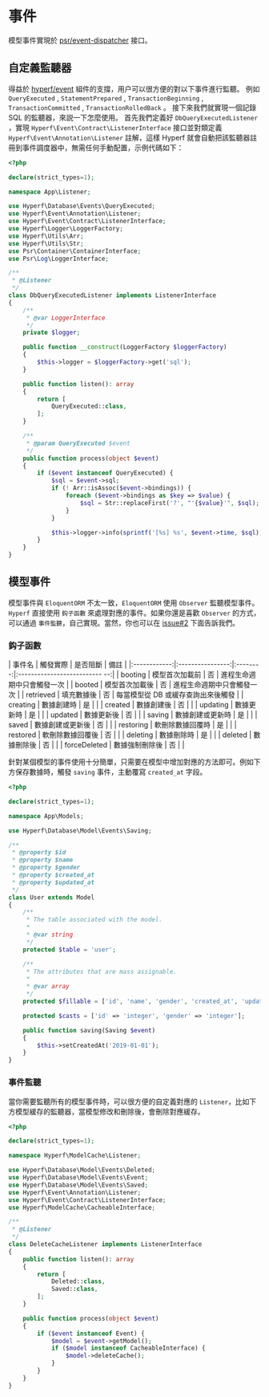 # 事件
模型事件實現於 [psr/event-dispatcher](https://github.com/php-fig/event-dispatcher) 接口。

## 自定義監聽器

得益於 [hyperf/event](https://github.com/hyperf/event) 組件的支撐，用户可以很方便的對以下事件進行監聽。
例如 `QueryExecuted` , `StatementPrepared` , `TransactionBeginning` , `TransactionCommitted` , `TransactionRolledBack` 。
接下來我們就實現一個記錄 SQL 的監聽器，來説一下怎麼使用。
首先我們定義好 `DbQueryExecutedListener` ，實現 `Hyperf\Event\Contract\ListenerInterface` 接口並對類定義 `Hyperf\Event\Annotation\Listener` 註解，這樣 Hyperf 就會自動把該監聽器註冊到事件調度器中，無需任何手動配置，示例代碼如下：

```php
<?php

declare(strict_types=1);

namespace App\Listener;

use Hyperf\Database\Events\QueryExecuted;
use Hyperf\Event\Annotation\Listener;
use Hyperf\Event\Contract\ListenerInterface;
use Hyperf\Logger\LoggerFactory;
use Hyperf\Utils\Arr;
use Hyperf\Utils\Str;
use Psr\Container\ContainerInterface;
use Psr\Log\LoggerInterface;

/**
 * @Listener
 */
class DbQueryExecutedListener implements ListenerInterface
{
    /**
     * @var LoggerInterface
     */
    private $logger;

    public function __construct(LoggerFactory $loggerFactory)
    {
        $this->logger = $loggerFactory->get('sql');
    }

    public function listen(): array
    {
        return [
            QueryExecuted::class,
        ];
    }

    /**
     * @param QueryExecuted $event
     */
    public function process(object $event)
    {
        if ($event instanceof QueryExecuted) {
            $sql = $event->sql;
            if (! Arr::isAssoc($event->bindings)) {
                foreach ($event->bindings as $key => $value) {
                    $sql = Str::replaceFirst('?', "'{$value}'", $sql);
                }
            }

            $this->logger->info(sprintf('[%s] %s', $event->time, $sql));
        }
    }
}

```

## 模型事件

模型事件與 `EloquentORM` 不太一致，`EloquentORM` 使用 `Observer` 監聽模型事件。`Hyperf` 直接使用 `鈎子函數` 來處理對應的事件。如果你還是喜歡 `Observer` 的方式，可以通過 `事件監聽`，自己實現。當然，你也可以在 [issue#2](https://github.com/hyperf/hyperf/issues/2) 下面告訴我們。

### 鈎子函數

|    事件名    |     觸發實際     | 是否阻斷 |               備註                |
|:------------:|:----------------:|:--------:|:-------------------------- --:|
|   booting    |  模型首次加載前  |    否    |    進程生命週期中只會觸發一次         |
|    booted    |  模型首次加載後  |    否    |    進程生命週期中只會觸發一次         |
|  retrieved   |    填充數據後   |    否    |  每當模型從 DB 或緩存查詢出來後觸發      |
|   creating   |    數據創建時   |    是    |                                  |
|   created    |    數據創建後   |    否    |                                  |
|   updating   |    數據更新時   |    是    |                                  |
|   updated    |    數據更新後   |    否    |                                  |
|    saving    | 數據創建或更新時 |    是    |                                  |
|    saved     | 數據創建或更新後 |    否    |                                  |
|  restoring   | 軟刪除數據回覆時 |    是    |                                  |
|   restored   | 軟刪除數據回覆後 |    否    |                                  |
|   deleting   |    數據刪除時   |    是    |                                  |
|   deleted    |    數據刪除後   |    否    |                                  |
| forceDeleted |  數據強制刪除後  |    否    |                                  |

針對某個模型的事件使用十分簡單，只需要在模型中增加對應的方法即可。例如下方保存數據時，觸發 `saving` 事件，主動覆寫 `created_at` 字段。

```php
<?php

declare(strict_types=1);

namespace App\Models;

use Hyperf\Database\Model\Events\Saving;

/**
 * @property $id
 * @property $name
 * @property $gender
 * @property $created_at
 * @property $updated_at
 */
class User extends Model
{
    /**
     * The table associated with the model.
     *
     * @var string
     */
    protected $table = 'user';

    /**
     * The attributes that are mass assignable.
     *
     * @var array
     */
    protected $fillable = ['id', 'name', 'gender', 'created_at', 'updated_at'];

    protected $casts = ['id' => 'integer', 'gender' => 'integer'];

    public function saving(Saving $event)
    {
        $this->setCreatedAt('2019-01-01');
    }
}

```

### 事件監聽

當你需要監聽所有的模型事件時，可以很方便的自定義對應的 `Listener`，比如下方模型緩存的監聽器，當模型修改和刪除後，會刪除對應緩存。

```php
<?php

declare(strict_types=1);

namespace Hyperf\ModelCache\Listener;

use Hyperf\Database\Model\Events\Deleted;
use Hyperf\Database\Model\Events\Event;
use Hyperf\Database\Model\Events\Saved;
use Hyperf\Event\Annotation\Listener;
use Hyperf\Event\Contract\ListenerInterface;
use Hyperf\ModelCache\CacheableInterface;

/**
 * @Listener
 */
class DeleteCacheListener implements ListenerInterface
{
    public function listen(): array
    {
        return [
            Deleted::class,
            Saved::class,
        ];
    }

    public function process(object $event)
    {
        if ($event instanceof Event) {
            $model = $event->getModel();
            if ($model instanceof CacheableInterface) {
                $model->deleteCache();
            }
        }
    }
}

```
